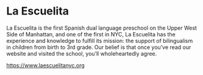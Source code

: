  # La Escuelita 
 
 La Escuelita is the first Spanish dual language preschool on the Upper West Side of Manhattan, and one of the first in NYC, La Escuelita has the experience and knowledge to fulfill its mission: the support of bilingualism in children from birth to 3rd grade. Our belief is that once you’ve read our website and visited the school, you’ll wholeheartedly agree.

 
https://www.laescuelitanyc.org
